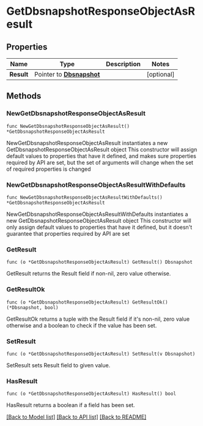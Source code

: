 # GetDbsnapshotResponseObjectAsResult

## Properties

Name | Type | Description | Notes
------------ | ------------- | ------------- | -------------
**Result** | Pointer to [**Dbsnapshot**](Dbsnapshot.md) |  | [optional] 

## Methods

### NewGetDbsnapshotResponseObjectAsResult

`func NewGetDbsnapshotResponseObjectAsResult() *GetDbsnapshotResponseObjectAsResult`

NewGetDbsnapshotResponseObjectAsResult instantiates a new GetDbsnapshotResponseObjectAsResult object
This constructor will assign default values to properties that have it defined,
and makes sure properties required by API are set, but the set of arguments
will change when the set of required properties is changed

### NewGetDbsnapshotResponseObjectAsResultWithDefaults

`func NewGetDbsnapshotResponseObjectAsResultWithDefaults() *GetDbsnapshotResponseObjectAsResult`

NewGetDbsnapshotResponseObjectAsResultWithDefaults instantiates a new GetDbsnapshotResponseObjectAsResult object
This constructor will only assign default values to properties that have it defined,
but it doesn't guarantee that properties required by API are set

### GetResult

`func (o *GetDbsnapshotResponseObjectAsResult) GetResult() Dbsnapshot`

GetResult returns the Result field if non-nil, zero value otherwise.

### GetResultOk

`func (o *GetDbsnapshotResponseObjectAsResult) GetResultOk() (*Dbsnapshot, bool)`

GetResultOk returns a tuple with the Result field if it's non-nil, zero value otherwise
and a boolean to check if the value has been set.

### SetResult

`func (o *GetDbsnapshotResponseObjectAsResult) SetResult(v Dbsnapshot)`

SetResult sets Result field to given value.

### HasResult

`func (o *GetDbsnapshotResponseObjectAsResult) HasResult() bool`

HasResult returns a boolean if a field has been set.


[[Back to Model list]](../README.md#documentation-for-models) [[Back to API list]](../README.md#documentation-for-api-endpoints) [[Back to README]](../README.md)


